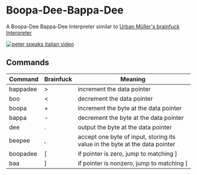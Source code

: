 # Boopa-Dee-Bappa-Dee
A Boopa-Dee Bappa-Dee Interpreter similar to [Urban Müller's brainfuck Interpreter](https://de.wikipedia.org/wiki/Brainfuck)

[![peter speaks italian video](https://img.youtube.com/vi/aS38wY1Fm34/0.jpg)](https://www.youtube.com/watch?v=aS38wY1Fm34)

## Commands
Command | Brainfuck | Meaning
--- | --- | ---
bappadee | \> | increment the data pointer
boo | \< | decrement the data pointer
boopa | \+ | increment the byte at the data pointer
bappa | \- | decrement the byte at the data pointer
dee | \. | output the byte at the data pointer
beepee | \, | accept one byte of input, storing its value in the byte at the data pointer
boopadee | \[ | if pointer is zero, jump to matching ]
baa | \] | if pointer is nonzero, jump to matching [
